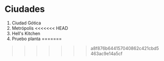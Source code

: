 # Ciudades

1. Ciudad Gótica
2. Metrópolis
<<<<<<< HEAD
3. Hell's Kitchen
4. Pruebo planta
=======

>>>>>>> a8f876b644157040862c421cbd5463ac9e14a5cf

